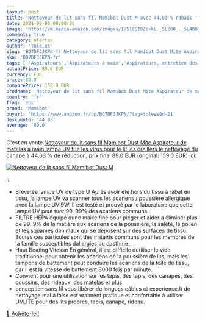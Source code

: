 ```yaml
---
layout: post
title: 'Nettoyeur de lit sans fil Mamibot Dust M avec 44.03 % rabais '
date: 2021-06-08 06:00:39
image: 'https://m.media-amazon.com/images/I/51CSI0Zc+kL._SL500_._SL400_.jpg'
comments: true
category: ofertas
author: 'tole.es'
slug: 'B07DFJJKPN-fr Nettoyeur de lit sans fil Mamibot Dust Mite Aspirateur de...'
sku: 'B07DFJJKPN-fr'
tags: [ 'Aspirateurs','Aspirateurs à main','Aspirateurs, entretien des sols et nettoyeurs de vitres','Cuisine et Maison','mamibot', ]
actualPrice: 89.0 EUR
currency: EUR
price: 89.0
comparePrice: 159.0 EUR
prodname: 'Nettoyeur de lit sans fil Mamibot Dust Mite Aspirateur de matelas à main  lampe UV tue les virus pour le lit  les oreillers  le nettoyage du canapé'
country: 'fr'
flag: '🇫🇷'
brand: 'Mamibot'
buyurl: 'https://www.amazon.fr/dp/B07DFJJKPN/?tag=tolees0d-21'
descuento: '44.03'
average: '89.0'
---
```


C'est en vente [Nettoyeur de lit sans fil Mamibot Dust Mite Aspirateur de matelas à main  lampe UV tue les virus pour le lit  les oreillers  le nettoyage du canapé](https://www.amazon.fr/dp/B07DFJJKPN/?tag=tolees0d-21)  à  44.03 % de réduction, prix final  89.0 EUR (original: 159.0 EUR) ici:

[![Nettoyeur de lit sans fil Mamibot Dust M](https://m.media-amazon.com/images/I/51CSI0Zc+kL._SL500_._SL400_.jpg)](https://www.amazon.fr/dp/B07DFJJKPN/?tag=tolees0d-21)

ℹ️:

- Brevetée lampe UV de type U Après avoir été hors du tissu à rabat en tissu, la lampe UV va scanner tous les acariens / poussière allergique avec la lampe UV 9W. Il est testé et prouvé par le laboratoire que cette lampe UV peut tuer 99. 99% des acariens communs.
- FILTRE HEPA équipé dune maille fine pour piéger et aider à éliminer plus de 99. 9% de la matière aux acariens de la poussière, la saleté, le pollen et les squames danimaux qui se déposent sur des surfaces de tissu. Toutes ces particules sont des irritants communs pour les membres de la famille susceptibles dallergies ou dasthme.
- Haut Beating Vitesse En général, il est difficile dutiliser le vide traditionnel pour obtenir les acariens de la poussière de lits, mais les tampons de battement peut conduire les acariens de la toile de tissu, car il est la vitesse de battement 8000 fois par minute.
- Convient pour une utilisation sur les tapis, des tapis, des canapés, des coussins, des rideaux, des matelas et plus
- conception sans fil vous libérer de longues câbles et experience.It de nettoyage mal à laise est vraiment pratique et confortable à utiliser UVLITE pour des lits propres, tapis, canapé, rideau.

[🛒 Achète-le!!](https://www.amazon.fr/dp/B07DFJJKPN/?tag=tolees0d-21)

